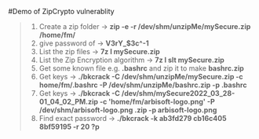 #Demo of ZipCrypto vulnerablity

> 1. Create a zip folder -> **zip -e -r /dev/shm/unzipMe/mySecure.zip /home/fm/**
> 1. give password of -> **V3rY_$3c^-1**
> 1. List the zip files -> **7z l mySecure.zip**
> 1. List the Zip Encryption algorithm -> **7z l slt mySecure.zip**
> 1. Get some known file e.g. **.bashrc** and zip it to make **bashrc.zip**
> 1. Get keys -> **./bkcrack -C /dev/shm/unzipMe/mySecure.zip -c home/fm/.bashrc -P /dev/shm/unzipMe/bashrc.zip -p .bashrc**
> 1. Get keys -> **./bkcrack -C /dev/shm/mySecure2022_03_28-01_04_02_PM.zip -c 'home/fm/arbisoft-logo.png' -P /dev/shm/arbisoft-logo.png
.zip -p arbisoft-logo.png**
> 1. Find exact password -> **./bkcrack -k ab3fd279 cb16c405 8bf59195 -r 20 ?p**  

